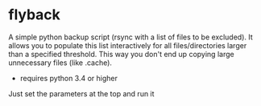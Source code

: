 # flyback
A simple python backup script (rsync with a list of files to be excluded). It allows you to populate this list interactively for all files/directories larger than a specified threshold. This way you don't end up copying large unnecessary files (like .cache).

* requires python 3.4 or higher

Just set the parameters at the top and run it
